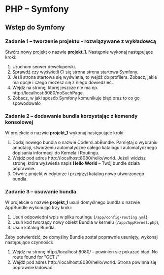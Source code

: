 # PHP &ndash; Symfony
## Wstęp do Symfony

### Zadanie 1 &ndash; tworzenie projektu - rozwiązywane z wykładowcą
Stwórz nowy projekt o nazwie **projekt_1**.
Następnie wykonaj następujące kroki:
  1. Uruchom serwer deweloperski.
  2. Sprawdź czy wyświetli Ci się strona strona startowa Symfony.
  3. Jeśli strona startowa się wyświetla, to wejdź do profilera. Zobacz, jakie ma opcje i czego możesz się z niego dowiedzieć.
  4. Wejdź na stronę, której jeszcze nie ma np. http://localhost:8080/noSuchPage. 
  5. Zobacz, w jaki sposób Symfony komunikuje błąd oraz to co go spowodowało

### Zadanie 2 &ndash; dodawanie bundla korzystając z komendy konsolowej
W projekcie o nazwie **projekt_1** wykonaj następujące kroki:
  1. Dodaj nowego bundla o nazwie CodersLabBundle. Pamiętaj o wybraniu annotacji, stworzeniu automatyczne całego katalogu i automatycznego dopisania informacji do Kernela i Routingu.
  2. Wejdź pod adres http://localhost:8080/hello/world. Jeżeli widzisz stronę, która wyświetla napis **Hello World** &ndash; Twój bundle działa poprawnie.
  3. Otwórz projekt w edytorze i przejrzyj katalog nowo utworzonego bundla.

### Zadanie 3 &ndash; usuwanie bundla
W projekcie o nazwie **projekt_1** usuń domyślnego bundla o nazwie AppBundle wykonując trzy kroki:
  1. Usuń odpowiedni wpis w pliku routingu (`/app/config/routing.yml`),
  2. Usuń kod tworzący nowy obiekt Bundla w kernelu (`/app/AppKernel.php`),
  3. Usuń katalog Bundla.

Żeby potwierdzić, że domyślny Bundle został poprawnie usunięty, wykonaj następujące czynności:
  1. Wejdź na stronę http://localhost:8080/ &ndash; powinien się pokazać błąd: No route found for "GET /"
  2. Wejdź pod adres http://localhost:8080/hello/world. Strona powinna się poprawnie ładować.


<!-- Links -->
[forking]: https://guides.github.com/activities/forking/
[ref-clone]: http://gitref.org/creating/#clone
[ref-commit]: http://gitref.org/basic/#commit
[ref-push]: http://gitref.org/remotes/#push
[pull-request]: https://help.github.com/articles/creating-a-pull-request
